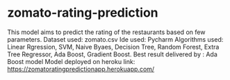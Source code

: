 # zomato-rating-prediction
This model aims to predict the rating of the restaurants based on few parameters.
Dataset used: zomato.csv
Ide used: Pycharm
Algorithms used: Linear Rgression, SVM, Naive Byaes, Decision Tree, Random Forest, Extra Tree Regressor, Ada Boost, Gradient Boost.
Best result delivered by : Ada Boost model
Model deployed on heroku link: https://zomatoratingpredictionapp.herokuapp.com/
